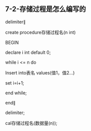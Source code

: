 ## 7-2-存储过程是怎么编写的

delimiter∥

create procedure存储过程名(n int)

BEGIN

declare i int default 0;

while i <= n do

Insert into表名 values(值1，值2...)

set i=i+1;

end while;

end∥

delimiter;

cal存储过程名(数据量(n));
